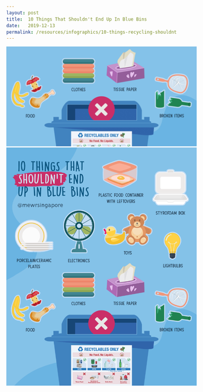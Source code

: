 ```yaml
---
layout: post
title:  10 Things That Shouldn't End Up In Blue Bins
date:   2019-12-13
permalink: /resources/infographics/10-things-recycling-shouldnt
---
```


![blue bin shouldn't infographic](/images/Blue-Bin-shouldnt-thumbnail.jpg)
![blue bin shouldn't infographic](/images/Blue-Bin-shouldnt.png)
